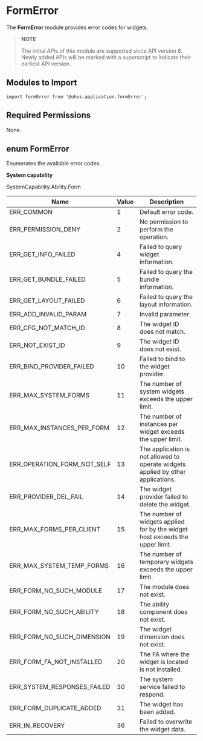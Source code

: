 # FormError

The **FormError** module provides error codes for widgets.

> **NOTE**
> 
> The initial APIs of this module are supported since API version 8. Newly added APIs will be marked with a superscript to indicate their earliest API version.

## Modules to Import

```
import formError from '@ohos.application.formError';
```

## Required Permissions

None.

## enum FormError

Enumerates the available error codes.

**System capability**

SystemCapability.Ability.Form

| Name       | Value  | Description        |
| ----------- | ---- | ------------ |
| ERR_COMMON       | 1    | Default error code.  |
| ERR_PERMISSION_DENY       | 2    | No permission to perform the operation.  |
| ERR_GET_INFO_FAILED      | 4    | Failed to query widget information.  |
| ERR_GET_BUNDLE_FAILED    | 5    | Failed to query the bundle information.  |
| ERR_GET_LAYOUT_FAILED    | 6    | Failed to query the layout information.  |
| ERR_ADD_INVALID_PARAM     | 7    | Invalid parameter.  |
| ERR_CFG_NOT_MATCH_ID     | 8    | The widget ID does not match.  |
| ERR_NOT_EXIST_ID       | 9    | The widget ID does not exist.  |
| ERR_BIND_PROVIDER_FAILED       | 10    | Failed to bind to the widget provider.  |
| ERR_MAX_SYSTEM_FORMS      | 11    | The number of system widgets exceeds the upper limit.  |
| ERR_MAX_INSTANCES_PER_FORM     | 12    | The number of instances per widget exceeds the upper limit.  |
| ERR_OPERATION_FORM_NOT_SELF     | 13    | The application is not allowed to operate widgets applied by other applications.  |
| ERR_PROVIDER_DEL_FAIL       | 14    | The widget provider failed to delete the widget.  |
| ERR_MAX_FORMS_PER_CLIENT       | 15    | The number of widgets applied for by the widget host exceeds the upper limit.  |
| ERR_MAX_SYSTEM_TEMP_FORMS       | 16    | The number of temporary widgets exceeds the upper limit.  |
| ERR_FORM_NO_SUCH_MODULE       | 17    | The module does not exist.  |
| ERR_FORM_NO_SUCH_ABILITY       | 18    | The ability component does not exist.  |
| ERR_FORM_NO_SUCH_DIMENSION      | 19    | The widget dimension does not exist.  |
| ERR_FORM_FA_NOT_INSTALLED      | 20    | The FA where the widget is located is not installed.  |
| ERR_SYSTEM_RESPONSES_FAILED        | 30    | The system service failed to respond.  |
| ERR_FORM_DUPLICATE_ADDED        | 31    | The widget has been added.  |
| ERR_IN_RECOVERY    | 36    | Failed to overwrite the widget data.  |

